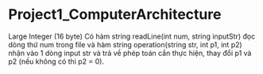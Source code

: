 # Project1_ComputerArchitecture
Large Integer (16 byte)
Có hàm string readLine(int num, string inputStr) đọc dòng thứ num trong file và hàm string operation(string str, int p1, int p2)
nhận vào 1 dòng input str và trả về phép toán cần thực hiện, thay đổi p1 và p2 (nếu không có thì p2 = 0).
